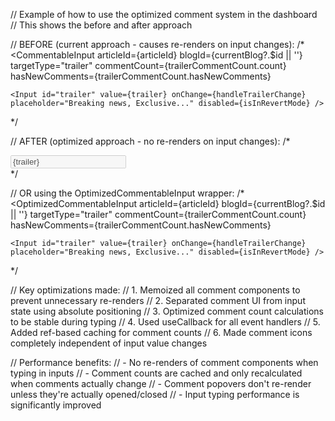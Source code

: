 // Example of how to use the optimized comment system in the dashboard
// This shows the before and after approach

// BEFORE (current approach - causes re-renders on input changes):
/*
<CommentableInput
    articleId={articleId}
    blogId={currentBlog?.$id || ''}
    targetType="trailer"
    commentCount={trailerCommentCount.count}
    hasNewComments={trailerCommentCount.hasNewComments}
>
    <Input id="trailer" value={trailer} onChange={handleTrailerChange} placeholder="Breaking news, Exclusive..." disabled={isInRevertMode} />
</CommentableInput>
*/

// AFTER (optimized approach - no re-renders on input changes):
/*
<div className="relative group">
    <Input id="trailer" value={trailer} onChange={handleTrailerChange} placeholder="Breaking news, Exclusive..." disabled={isInRevertMode} />
    <CommentOverlay
        articleId={articleId}
        blogId={currentBlog?.$id || ''}
        targetType="trailer"
        commentCount={trailerCommentCount.count}
        hasNewComments={trailerCommentCount.hasNewComments}
    />
</div>
*/

// OR using the OptimizedCommentableInput wrapper:
/*
<OptimizedCommentableInput
    articleId={articleId}
    blogId={currentBlog?.$id || ''}
    targetType="trailer"
    commentCount={trailerCommentCount.count}
    hasNewComments={trailerCommentCount.hasNewComments}
>
    <Input id="trailer" value={trailer} onChange={handleTrailerChange} placeholder="Breaking news, Exclusive..." disabled={isInRevertMode} />
</OptimizedCommentableInput>
*/

// Key optimizations made:
// 1. Memoized all comment components to prevent unnecessary re-renders
// 2. Separated comment UI from input state using absolute positioning
// 3. Optimized comment count calculations to be stable during typing
// 4. Used useCallback for all event handlers
// 5. Added ref-based caching for comment counts
// 6. Made comment icons completely independent of input value changes

// Performance benefits:
// - No re-renders of comment components when typing in inputs
// - Comment counts are cached and only recalculated when comments actually change
// - Comment popovers don't re-render unless they're actually opened/closed
// - Input typing performance is significantly improved
